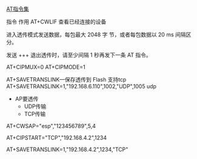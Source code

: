 
[AT指令集](https://www.espressif.com/sites/default/files/documentation/4a-esp8266_at_instruction_set_cn.pdf)





指令    作用
AT+CWLIF    查看已经连接的设备

进⼊透传模式发送数据，每包最⼤ 2048 字
节，或者每包数据以 20 ms 间隔区分。

发送 +++ 退出透传时，请⾄少间隔 1
秒再发下⼀条 AT 指令。

AT+CIPMUX=0
AT+CIPMODE=1

AT+SAVETRANSLINK—保存透传到 Flash  支持tcp
AT+SAVETRANSLINK=1,"192.168.6.110",1002,"UDP",1005   udp


- AP要透传
    - UDP传输
    - TCP传输


AT+CWSAP="esp","123456789",5,4


AT+CIPSTART="TCP","192.168.4.2",1234


AT+SAVETRANSLINK=1,"192.168.4.2",1234,"TCP"













